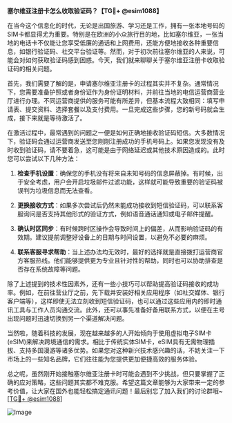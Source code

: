 **塞尔维亚注册卡怎么收取验证码？【TG💪+ @esim1088】**

在当今这个信息化的时代，无论是出国旅游、学习还是工作，拥有一张本地号码的SIM卡都显得尤为重要。特别是在欧洲的小众旅行目的地，比如塞尔维亚，一张当地的电话卡不仅能让您享受低廉的通话和上网费用，还能方便地接收各种重要信息，如银行验证码、社交平台验证等。然而，对于初次前往塞尔维亚的人来说，可能会对如何获取验证码感到困惑。今天，我们就来聊聊关于塞尔维亚注册卡收取验证码的相关问题。

首先，我们需要了解的是，申请塞尔维亚注册卡的过程其实并不复杂。通常情况下，您需要准备护照或者身份证作为身份证明材料，并前往当地的电信运营商营业厅进行办理。不同运营商提供的服务可能有所差异，但基本流程大致相同：填写申请表、提交资料、选择套餐以及支付费用。一旦完成这些步骤，您的新号码就会生成，接下来就是等待激活了。

在激活过程中，最常遇到的问题之一便是如何正确地接收验证码短信。大多数情况下，验证码会通过运营商发送至您刚刚注册成功的手机号码上。如果您发现没有及时收到验证码，请不要着急，这可能是由于网络延迟或其他技术原因造成的。此时您可以尝试以下几种方法：

1. **检查手机设置**：确保您的手机没有将来自未知号码的信息屏蔽掉。有时候，出于安全考虑，用户会开启垃圾邮件过滤功能，这样就可能导致重要的验证码被误判为垃圾信息而无法查看。
   
2. **更换接收方式**：如果多次尝试后仍然未能成功接收到短信验证码，可以联系客服询问是否支持其他形式的验证方式，例如语音通话通知或电子邮件提醒。

3. **确认时区同步**：有时候跨时区操作会导致时间上的偏差，从而影响验证码的有效期。建议提前调整好设备上的日期与时间设置，以避免不必要的麻烦。

4. **联系客服寻求帮助**：当上述办法均无效时，最好的选择就是直接拨打运营商官方客服热线。他们能够提供更为专业且针对性的帮助，同时也可以协助排查是否存在系统故障等问题。

除了上述提到的技术性因素外，还有一些小技巧可以帮助提高验证码接收的成功率。例如，在前往营业厅之前，先下载并安装好相关应用程序（如社交媒体、银行客户端等），这样即使无法立刻收到短信验证码，也可以通过这些应用内的即时通讯工具与工作人员沟通交流。此外，还可以事先准备好备用联系方式，以便在主号出现问题时迅速切换到另一个渠道解决问题。

当然啦，随着科技的发展，现在越来越多的人开始倾向于使用虚拟电子SIM卡(eSIM)来解决跨境通信的需求。相比于传统实体SIM卡，eSIM具有无需物理插拔、支持多国漫游等诸多优势。如果您对这种新兴技术感兴趣的话，不妨关注一下市场上的一些知名品牌，它们往往能为您提供更加便捷高效的服务体验。

总之呢，虽然刚开始接触塞尔维亚注册卡时可能会遇到不少挑战，但只要掌握了正确的应对策略，这些问题其实都不难克服。希望这篇文章能够为大家带来一定的参考价值，让大家在国外也能轻松搞定通讯问题！最后别忘了加入我们的讨论群哦~ [[TG💪+ @esim1088](https://t.me/s/esim1088)] 

![Image](https://i.postimg.cc/4NQfJmqS/Snipaste-2025-05-13-00-14-12.png)